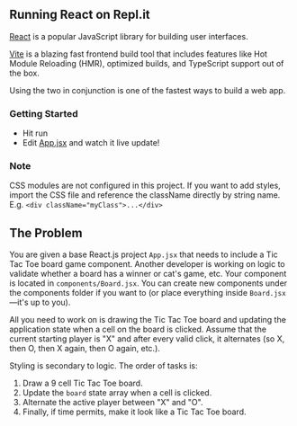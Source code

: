 ## Running React on Repl.it

[React](https://reactjs.org/) is a popular JavaScript library for building user interfaces.

[Vite](https://vitejs.dev/) is a blazing fast frontend build tool that includes features like Hot Module Reloading (HMR), optimized builds, and TypeScript support out of the box.

Using the two in conjunction is one of the fastest ways to build a web app.

### Getting Started

- Hit run
- Edit [App.jsx](#src/App.jsx) and watch it live update!

### Note

CSS modules are not configured in this project. If you want to add styles, import the CSS file and reference the className directly by string name.
E.g. `<div className="myClass">...</div>`

## The Problem

You are given a base React.js project `App.jsx` that needs to include a Tic Tac Toe board game component. Another developer is working on logic to validate whether a board has a winner or cat's game, etc. Your component is located in `components/Board.jsx`. You can create new components under the components folder if you want to (or place everything inside `Board.jsx`—it's up to you).

All you need to work on is drawing the Tic Tac Toe board and updating the application state when a cell on the board is clicked. Assume that the current starting player is "X" and after every valid click, it alternates (so X, then O, then X again, then O again, etc.).

Styling is secondary to logic. The order of tasks is:

1. Draw a 9 cell Tic Tac Toe board.
2. Update the `board` state array when a cell is clicked.
3. Alternate the active player between "X" and "O".
4. Finally, if time permits, make it look like a Tic Tac Toe board.